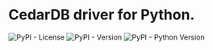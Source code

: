 # CedarDB driver for Python.
![PyPI - License](https://img.shields.io/pypi/l/cedardb)
![PyPI - Version](https://img.shields.io/pypi/v/cedardb)
![PyPI - Python Version](https://img.shields.io/pypi/pyversions/:packageName)
